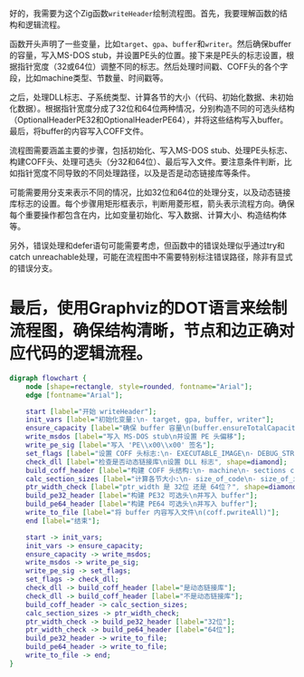 好的，我需要为这个Zig函数`writeHeader`绘制流程图。首先，我要理解函数的结构和逻辑流程。

函数开头声明了一些变量，比如`target`、`gpa`、`buffer`和`writer`。然后确保buffer的容量，写入MS-DOS stub，并设置PE头的位置。接下来是PE头的标志设置，根据指针宽度（32或64位）调整不同的标志。然后处理时间戳、COFF头的各个字段，比如machine类型、节数量、时间戳等。

之后，处理DLL标志、子系统类型、计算各节的大小（代码、初始化数据、未初始化数据）。根据指针宽度分成了32位和64位两种情况，分别构造不同的可选头结构（OptionalHeaderPE32和OptionalHeaderPE64），并将这些结构写入buffer。最后，将buffer的内容写入COFF文件。

流程图需要涵盖主要的步骤，包括初始化、写入MS-DOS stub、处理PE头标志、构建COFF头、处理可选头（分32和64位）、最后写入文件。要注意条件判断，比如指针宽度不同导致的不同处理路径，以及是否是动态链接库等条件。

可能需要用分支来表示不同的情况，比如32位和64位的处理分支，以及动态链接库标志的设置。每个步骤用矩形框表示，判断用菱形框，箭头表示流程方向。确保每个重要操作都包含在内，比如变量初始化、写入数据、计算大小、构造结构体等。

另外，错误处理和defer语句可能需要考虑，但函数中的错误处理似乎通过try和catch unreachable处理，可能在流程图中不需要特别标注错误路径，除非有显式的错误分支。

最后，使用Graphviz的DOT语言来绘制流程图，确保结构清晰，节点和边正确对应代码的逻辑流程。
================================================
```dot
digraph flowchart {
    node [shape=rectangle, style=rounded, fontname="Arial"];
    edge [fontname="Arial"];

    start [label="开始 writeHeader"];
    init_vars [label="初始化变量:\n- target, gpa, buffer, writer"];
    ensure_capacity [label="确保 buffer 容量\n(buffer.ensureTotalCapacity)"];
    write_msdos [label="写入 MS-DOS stub\n并设置 PE 头偏移"];
    write_pe_sig [label="写入 'PE\\x00\\x00' 签名"];
    set_flags [label="设置 COFF 头标志:\n- EXECUTABLE_IMAGE\n- DEBUG_STRIPPED\n- 根据 ptr_width 设置 32BIT/LARGE_ADDRESS"];
    check_dll [label="检查是否动态链接库\n设置 DLL 标志", shape=diamond];
    build_coff_header [label="构建 COFF 头结构:\n- machine\n- sections count\n- timestamp\n- symbol table\n- optional header size"];
    calc_section_sizes [label="计算各节大小:\n- size_of_code\n- size_of_initialized_data\n- size_of_uninitialized_data"];
    ptr_width_check [label="ptr_width 是 32位 还是 64位？", shape=diamond];
    build_pe32_header [label="构建 PE32 可选头\n并写入 buffer"];
    build_pe64_header [label="构建 PE64 可选头\n并写入 buffer"];
    write_to_file [label="将 buffer 内容写入文件\n(coff.pwriteAll)"];
    end [label="结束"];

    start -> init_vars;
    init_vars -> ensure_capacity;
    ensure_capacity -> write_msdos;
    write_msdos -> write_pe_sig;
    write_pe_sig -> set_flags;
    set_flags -> check_dll;
    check_dll -> build_coff_header [label="是动态链接库"];
    check_dll -> build_coff_header [label="不是动态链接库"];
    build_coff_header -> calc_section_sizes;
    calc_section_sizes -> ptr_width_check;
    ptr_width_check -> build_pe32_header [label="32位"];
    ptr_width_check -> build_pe64_header [label="64位"];
    build_pe32_header -> write_to_file;
    build_pe64_header -> write_to_file;
    write_to_file -> end;
}
```